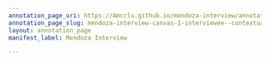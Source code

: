 ```yaml
---
annotation_page_uri: https://Amcclu.github.io/mendoza-interview/annotations/mendoza-interview-canvas-1-interviewee--contextualizing--body-language--shaking-head--shrugging---mimicking--relating-firsthand-experience--tone-change.json
annotation_page_slug: mendoza-interview-canvas-1-interviewee--contextualizing--body-language--shaking-head--shrugging---mimicking--relating-firsthand-experience--tone-change
layout: annotation_page
manifest_label: Mendoza Interview

---
```

